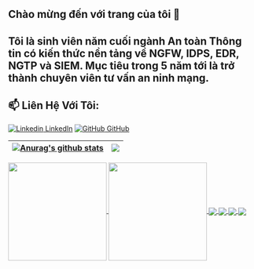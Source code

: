 ## Chào mừng đến với trang của tôi 👋
## Tôi là sinh viên năm cuối ngành An toàn Thông tin có kiến thức nền tảng về NGFW, IDPS, EDR, NGTP và SIEM. Mục tiêu trong 5 năm tới là trở thành chuyên viên tư vấn an ninh mạng.
## 📫 Liên Hệ Với Tôi: 

[![Linkedin](https://i.stack.imgur.com/gVE0j.png) LinkedIn](https://www.linkedin.com/in/letrieuphu221100/) [![GitHub](https://i.stack.imgur.com/tskMh.png) GitHub](https://github.com/LeTrieuPhu/)

| <a href="https://github.com/LeTrieuPhu/LeTrieuPhu"><img align="center" src="https://github-readme-stats.vercel.app/api?username=LeTrieuPhu&show_icons=true&include_all_commits=true&theme=merko&hide_border=true" alt="Anurag's github stats" /></a> | <a href="https://github.com/LeTrieuPhu/LeTrieuPhu"><img align="center" src="https://github-readme-stats.vercel.app/api/top-langs/?username=LeTrieuPhu&layout=compact&theme=merko&hide_border=true" /></a> |
| ------------- | ------------- |
<a href="https://github.com/LeTrieuPhu/LeTrieuPhu">
  <img height=200 align="center" src="https://github-readme-stats.vercel.app/api?username=LeTrieuPhu&hide=issues,contribs&show_icons=true&theme=merko" />
</a>
<a href="https://github.com/LeTrieuPhu/LeTrieuPhu">
  <img height=200 align="center" src="https://github-readme-stats.vercel.app/api/top-langs/?username=LeTrieuPhu&theme=bear&layout=compact&langs_count=8&card_width=320" />
</a>

<a href="https://github.com/LeTrieuPhu/NGFW-iptable-squid-snort-clamav-MISP">
  <img align="center" src="https://github-readme-stats.vercel.app/api/pin/?username=LeTrieuPhu&repo=NGFW-iptable-squid-snort-clamav-MISP&description_lines_count=3&show_icons=true&theme=blue-green" />
</a>
<a href="https://github.com/LeTrieuPhu/LLM-base-HoneyPot-in-NGFW">
  <img align="center" src="https://github-readme-stats.vercel.app/api/pin/?username=LeTrieuPhu&repo=LLM-base-HoneyPot-in-NGFW&description_lines_count=3&show_icons=true&theme=great-gatsby" />
</a>
<a href="https://github.com/LeTrieuPhu/SDN-Ryu-Controller">
  <img align="center" src="https://github-readme-stats.vercel.app/api/pin/?username=LeTrieuPhu&repo=SDN-Ryu-Controller&description_lines_count=3&show_icons=true&theme=blueberry" />
</a>
<a href="https://github.com/LeTrieuPhu/NGFW-iptables-and-squid">
  <img align="center" src="https://github-readme-stats.vercel.app/api/pin/?username=LeTrieuPhu&repo=NGFW-iptables-and-squid&description_lines_count=3&show_icons=true&theme=cobalt" />
</a>


